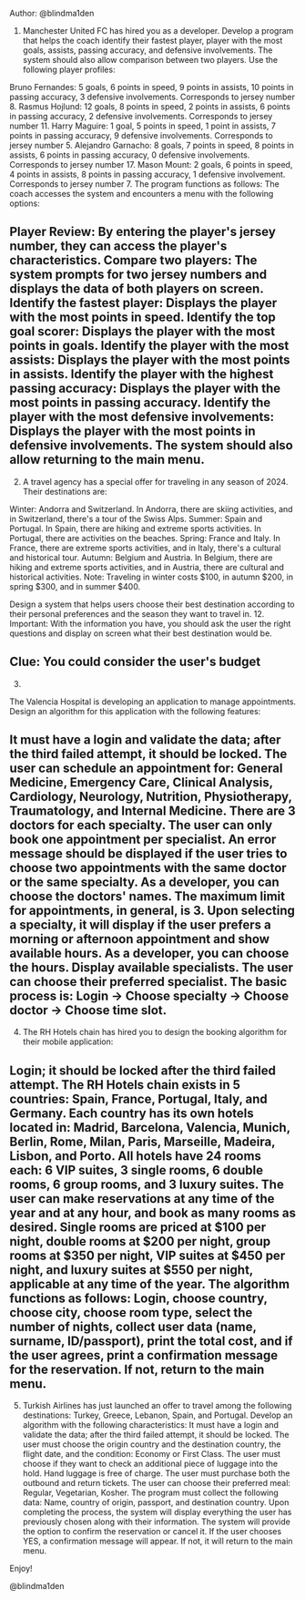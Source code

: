 Author: @blindma1den

1. Manchester United FC has hired you as a developer. Develop a program that helps the coach identify their fastest player, player with the most goals, assists, passing accuracy, and defensive involvements.
The system should also allow comparison between two players. Use the following player profiles:

Bruno Fernandes: 5 goals, 6 points in speed, 9 points in assists, 10 points in passing accuracy, 3 defensive involvements. Corresponds to jersey number 8.
Rasmus Hojlund: 12 goals, 8 points in speed, 2 points in assists, 6 points in passing accuracy, 2 defensive involvements. Corresponds to jersey number 11.
Harry Maguire: 1 goal, 5 points in speed, 1 point in assists, 7 points in passing accuracy, 9 defensive involvements. Corresponds to jersey number 5.
Alejandro Garnacho: 8 goals, 7 points in speed, 8 points in assists, 6 points in passing accuracy, 0 defensive involvements. Corresponds to jersey number 17.
Mason Mount: 2 goals, 6 points in speed, 4 points in assists, 8 points in passing accuracy, 1 defensive involvement. Corresponds to jersey number 7.
The program functions as follows: The coach accesses the system and encounters a menu with the following options:

Player Review: By entering the player's jersey number, they can access the player's characteristics.
Compare two players: The system prompts for two jersey numbers and displays the data of both players on screen.
Identify the fastest player: Displays the player with the most points in speed.
Identify the top goal scorer: Displays the player with the most points in goals.
Identify the player with the most assists: Displays the player with the most points in assists.
Identify the player with the highest passing accuracy: Displays the player with the most points in passing accuracy.
Identify the player with the most defensive involvements: Displays the player with the most points in defensive involvements.
The system should also allow returning to the main menu.
-----------------------------------------------------------------------------------------------------------------------------------------------------------------------------------------------------------------

2. A travel agency has a special offer for traveling in any season of 2024. Their destinations are:

Winter: Andorra and Switzerland. In Andorra, there are skiing activities, and in Switzerland, there's a tour of the Swiss Alps.
Summer: Spain and Portugal. In Spain, there are hiking and extreme sports activities. In Portugal, there are activities on the beaches.
Spring: France and Italy. In France, there are extreme sports activities, and in Italy, there's a cultural and historical tour.
Autumn: Belgium and Austria. In Belgium, there are hiking and extreme sports activities, and in Austria, there are cultural and historical activities.
Note: Traveling in winter costs $100, in autumn $200, in spring $300, and in summer $400.

Design a system that helps users choose their best destination according to their personal preferences and the season they want to travel in.
12. Important: With the information you have, you should ask the user the right questions and display on screen what their best destination would be.

Clue: You could consider the user's budget
------------------------------------------------------------------------------------------------------------------------------------------------------------------------------------------------------------------

3. 

The Valencia Hospital is developing an application to manage appointments. Design an algorithm for this application with the following features:

It must have a login and validate the data; after the third failed attempt, it should be locked.
The user can schedule an appointment for: General Medicine, Emergency Care, Clinical Analysis, Cardiology, Neurology, Nutrition, Physiotherapy, Traumatology, and Internal Medicine.
There are 3 doctors for each specialty.
The user can only book one appointment per specialist. An error message should be displayed if the user tries to choose two appointments with the same doctor or the same specialty. As a developer, you can choose the doctors' names.
The maximum limit for appointments, in general, is 3.
Upon selecting a specialty, it will display if the user prefers a morning or afternoon appointment and show available hours. As a developer, you can choose the hours.
Display available specialists.
The user can choose their preferred specialist.
The basic process is: Login -> Choose specialty -> Choose doctor -> Choose time slot.
-------------------------------------------------------------------------------------------------------------------------------------------------------------------------------------------------------------------

4. The RH Hotels chain has hired you to design the booking algorithm for their mobile application:

Login; it should be locked after the third failed attempt.
The RH Hotels chain exists in 5 countries: Spain, France, Portugal, Italy, and Germany.
Each country has its own hotels located in: Madrid, Barcelona, Valencia, Munich, Berlin, Rome, Milan, Paris, Marseille, Madeira, Lisbon, and Porto.
All hotels have 24 rooms each: 6 VIP suites, 3 single rooms, 6 double rooms, 6 group rooms, and 3 luxury suites.
The user can make reservations at any time of the year and at any hour, and book as many rooms as desired.
Single rooms are priced at $100 per night, double rooms at $200 per night, group rooms at $350 per night, VIP suites at $450 per night, and luxury suites at $550 per night, applicable at any time of the year.
The algorithm functions as follows: Login, choose country, choose city, choose room type, select the number of nights, collect user data (name, surname, ID/passport), 
print the total cost, and if the user agrees, print a confirmation message for the reservation. If not, return to the main menu.
------------------------------------------------------------------------------------------------------------------------------------------------------------------------------------------------------------------

5. Turkish Airlines has just launched an offer to travel among the following destinations: Turkey, Greece, Lebanon, Spain, and Portugal. Develop an algorithm with the following characteristics:
It must have a login and validate the data; after the third failed attempt, it should be locked.
The user must choose the origin country and the destination country, the flight date, and the condition: Economy or First Class.
The user must choose if they want to check an additional piece of luggage into the hold.
Hand luggage is free of charge.
The user must purchase both the outbound and return tickets.
The user can choose their preferred meal: Regular, Vegetarian, Kosher.
The program must collect the following data: Name, country of origin, passport, and destination country.
Upon completing the process, the system will display everything the user has previously chosen along with their information. 
The system will provide the option to confirm the reservation or cancel it. If the user chooses YES, a confirmation message will appear. If not, it will return to the main menu.



Enjoy!

@blindma1den 
